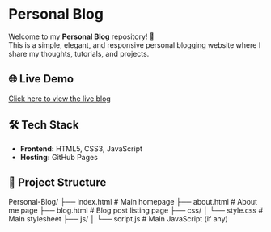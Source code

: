 # Personal Blog

Welcome to my **Personal Blog** repository! 📝  
This is a simple, elegant, and responsive personal blogging website where I share my thoughts, tutorials, and projects.

## 🌐 Live Demo

[Click here to view the live blog](https://gaurangisurshe.github.io/Personal-Blog)

## 🛠 Tech Stack

- **Frontend:** HTML5, CSS3, JavaScript
- **Hosting:** GitHub Pages

## 📂 Project Structure
Personal-Blog/ 
├── index.html # Main homepage
├── about.html # About me page 
├── blog.html # Blog post listing page
├── css/ │ └── style.css # Main stylesheet
├── js/ │ └── script.js # Main JavaScript (if any) 
